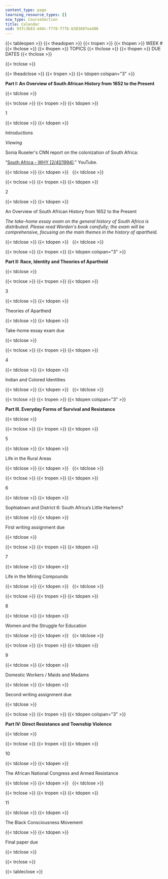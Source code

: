 ```yaml
---
content_type: page
learning_resource_types: []
ocw_type: CourseSection
title: Calendar
uid: 937c3b83-d44c-f778-f77b-b383607ea486
---
```


{{< tableopen >}}
{{< theadopen >}}
{{< tropen >}}
{{< thopen >}}
WEEK #
{{< thclose >}}
{{< thopen >}}
TOPICS
{{< thclose >}}
{{< thopen >}}
DUE DATES
{{< thclose >}}

{{< trclose >}}

{{< theadclose >}}
{{< tropen >}}
{{< tdopen colspan="3" >}}


**Part I: An Overview of South African History from 1652 to the Present**


{{< tdclose >}}

{{< trclose >}}
{{< tropen >}}
{{< tdopen >}}


1


{{< tdclose >}}
{{< tdopen >}}


Introductions

_Viewing_

Sonia Ruseler's CNN report on the colonization of South Africa:

“[South Africa - WHY \[2/4\]\[1994\]](https://www.youtube.com/watch?v=Q8538DdiKr8&feature=related+Sonia).” YouTube. 


{{< tdclose >}}
{{< tdopen >}}
 
{{< tdclose >}}

{{< trclose >}}
{{< tropen >}}
{{< tdopen >}}


2


{{< tdclose >}}
{{< tdopen >}}


An Overview of South African History from 1652 to the Present

_The take-home essay exam on the general history of South Africa is distributed. Please read Worden's book carefully; the exam will be comprehensive, focusing on the main themes in the history of apartheid._


{{< tdclose >}}
{{< tdopen >}}
 
{{< tdclose >}}

{{< trclose >}}
{{< tropen >}}
{{< tdopen colspan="3" >}}


**Part II: Race, Identity and Theories of Apartheid**


{{< tdclose >}}

{{< trclose >}}
{{< tropen >}}
{{< tdopen >}}


3


{{< tdclose >}}
{{< tdopen >}}


Theories of Apartheid


{{< tdclose >}}
{{< tdopen >}}


Take-home essay exam due


{{< tdclose >}}

{{< trclose >}}
{{< tropen >}}
{{< tdopen >}}


4


{{< tdclose >}}
{{< tdopen >}}


Indian and Colored Identities


{{< tdclose >}}
{{< tdopen >}}
 
{{< tdclose >}}

{{< trclose >}}
{{< tropen >}}
{{< tdopen colspan="3" >}}


**Part III. Everyday Forms of Survival and Resistance**


{{< tdclose >}}

{{< trclose >}}
{{< tropen >}}
{{< tdopen >}}


5


{{< tdclose >}}
{{< tdopen >}}


Life in the Rural Areas


{{< tdclose >}}
{{< tdopen >}}
 
{{< tdclose >}}

{{< trclose >}}
{{< tropen >}}
{{< tdopen >}}


6


{{< tdclose >}}
{{< tdopen >}}


Sophiatown and District 6: South Africa’s Little Harlems?


{{< tdclose >}}
{{< tdopen >}}


First writing assignment due 


{{< tdclose >}}

{{< trclose >}}
{{< tropen >}}
{{< tdopen >}}


7


{{< tdclose >}}
{{< tdopen >}}


Life in the Mining Compounds


{{< tdclose >}}
{{< tdopen >}}
 
{{< tdclose >}}

{{< trclose >}}
{{< tropen >}}
{{< tdopen >}}


8


{{< tdclose >}}
{{< tdopen >}}


Women and the Struggle for Education


{{< tdclose >}}
{{< tdopen >}}
 
{{< tdclose >}}

{{< trclose >}}
{{< tropen >}}
{{< tdopen >}}


9


{{< tdclose >}}
{{< tdopen >}}


Domestic Workers / Maids and Madams


{{< tdclose >}}
{{< tdopen >}}


Second writing assignment due 


{{< tdclose >}}

{{< trclose >}}
{{< tropen >}}
{{< tdopen colspan="3" >}}


**Part IV: Direct Resistance and Township Violence**


{{< tdclose >}}

{{< trclose >}}
{{< tropen >}}
{{< tdopen >}}


10


{{< tdclose >}}
{{< tdopen >}}


The African National Congress and Armed Resistance


{{< tdclose >}}
{{< tdopen >}}
 
{{< tdclose >}}

{{< trclose >}}
{{< tropen >}}
{{< tdopen >}}


11


{{< tdclose >}}
{{< tdopen >}}


The Black Consciousness Movement


{{< tdclose >}}
{{< tdopen >}}


Final paper due


{{< tdclose >}}

{{< trclose >}}

{{< tableclose >}}